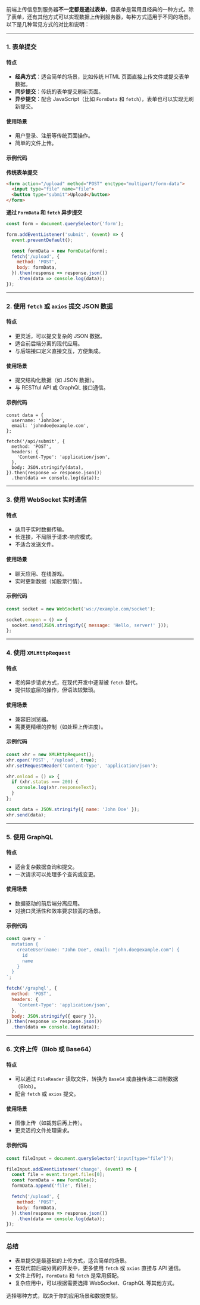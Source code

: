 前端上传信息到服务器**不一定都是通过表单**，但表单是常用且经典的一种方式。除了表单，还有其他方式可以实现数据上传到服务器，每种方式适用于不同的场景。以下是几种常见方式的对比和说明：

---

### **1. 表单提交**

#### **特点**

- **经典方式**：适合简单的场景，比如传统 HTML 页面直接上传文件或提交表单数据。
- **同步提交**：传统的表单提交刷新页面。
- **异步提交**：配合 JavaScript（比如 `FormData` 和 `fetch`），表单也可以实现无刷新提交。

#### **使用场景**

- 用户登录、注册等传统页面操作。
- 简单的文件上传。

#### **示例代码**

**传统表单提交**

```html
<form action="/upload" method="POST" enctype="multipart/form-data">
  <input type="file" name="file">
  <button type="submit">Upload</button>
</form>
```

**通过 `FormData` 和 `fetch` 异步提交**

```javascript
const form = document.querySelector('form');

form.addEventListener('submit', (event) => {
  event.preventDefault();

  const formData = new FormData(form);
  fetch('/upload', {
    method: 'POST',
    body: formData,
  }).then(response => response.json())
    .then(data => console.log(data));
});
```

---

### **2. 使用 `fetch` 或 `axios` 提交 JSON 数据**

#### **特点**

- 更灵活，可以提交复杂的 JSON 数据。
- 适合前后端分离的现代应用。
- 与后端接口定义直接交互，方便集成。

#### **使用场景**

- 提交结构化数据（如 JSON 数据）。
- 与 RESTful API 或 GraphQL 接口通信。

#### **示例代码**

```ja
const data = {
  username: 'JohnDoe',
  email: 'johndoe@example.com',
};

fetch('/api/submit', {
  method: 'POST',
  headers: {
    'Content-Type': 'application/json',
  },
  body: JSON.stringify(data),
}).then(response => response.json())
  .then(data => console.log(data));
```

---

### **3. 使用 WebSocket 实时通信**

#### **特点**

- 适用于实时数据传输。
- 长连接，不局限于请求-响应模式。
- 不适合发送文件。

#### **使用场景**

- 聊天应用、在线游戏。
- 实时更新数据（如股票行情）。

#### **示例代码**

```javascript
const socket = new WebSocket('ws://example.com/socket');

socket.onopen = () => {
  socket.send(JSON.stringify({ message: 'Hello, server!' }));
};
```

---

### **4. 使用 `XMLHttpRequest`**

#### **特点**

- 老的异步请求方式，在现代开发中逐渐被 `fetch` 替代。
- 提供较底层的操作，但语法较繁琐。

#### **使用场景**

- 兼容旧浏览器。
- 需要更精细的控制（如处理上传进度）。

#### **示例代码**

```javascript
const xhr = new XMLHttpRequest();
xhr.open('POST', '/upload', true);
xhr.setRequestHeader('Content-Type', 'application/json');

xhr.onload = () => {
  if (xhr.status === 200) {
    console.log(xhr.responseText);
  }
};

const data = JSON.stringify({ name: 'John Doe' });
xhr.send(data);
```

---

### **5. 使用 GraphQL**

#### **特点**

- 适合复杂数据查询和提交。
- 一次请求可以处理多个查询或变更。

#### **使用场景**

- 数据驱动的前后端分离应用。
- 对接口灵活性和效率要求较高的场景。

#### **示例代码**

```javascript
const query = `
  mutation {
    createUser(name: "John Doe", email: "john.doe@example.com") {
      id
      name
    }
  }
`;

fetch('/graphql', {
  method: 'POST',
  headers: {
    'Content-Type': 'application/json',
  },
  body: JSON.stringify({ query }),
}).then(response => response.json())
  .then(data => console.log(data));
```

---

### **6. 文件上传（Blob 或 Base64）**

#### **特点**

- 可以通过 `FileReader` 读取文件，转换为 `Base64` 或直接传递二进制数据（Blob）。
- 配合 `fetch` 或 `axios` 提交。

#### **使用场景**

- 图像上传（如裁剪后再上传）。
- 更灵活的文件处理需求。

#### **示例代码**

```javascript
const fileInput = document.querySelector('input[type="file"]');

fileInput.addEventListener('change', (event) => {
  const file = event.target.files[0];
  const formData = new FormData();
  formData.append('file', file);

  fetch('/upload', {
    method: 'POST',
    body: formData,
  }).then(response => response.json())
    .then(data => console.log(data));
});
```

---

### **总结**

- 表单提交是最基础的上传方式，适合简单的场景。
- 在现代前后端分离的开发中，更多使用 `fetch` 或 `axios` 直接与 API 通信。
- 文件上传时，`FormData` 和 `fetch` 是常用搭配。
- 复杂应用中，可以根据需要选择 WebSocket、GraphQL 等其他方式。

选择哪种方式，取决于你的应用场景和数据类型。
